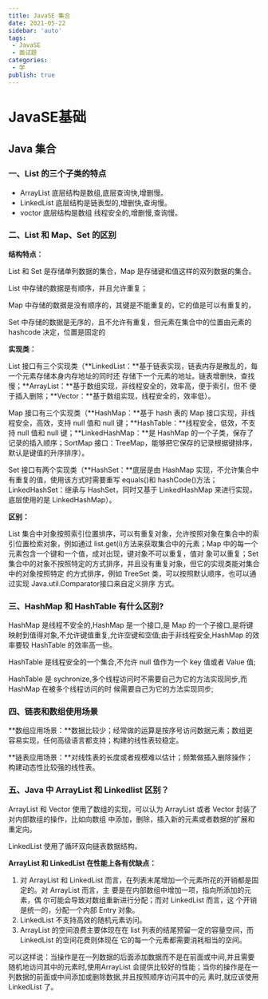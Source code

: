 ```yaml
---
title: JavaSE 集合
date: 2021-05-22
sidebar: 'auto'
tags:
 - JavaSE
 - 面试题
categories: 
 - 学
publish: true
---
```


# JavaSE基础

## Java 集合

### 一、List 的三个子类的特点

- ArrayList 底层结构是数组,底层查询快,增删慢。 
- LinkedList 底层结构是链表型的,增删快,查询慢。 
- voctor 底层结构是数组 线程安全的,增删慢,查询慢。

### 二、List 和 Map、Set 的区别

**结构特点：**

List 和 Set 是存储单列数据的集合，Map 是存储键和值这样的双列数据的集合。

List 中存储的数据是有顺序，并且允许重复；

Map 中存储的数据是没有顺序的，其键是不能重复的，它的值是可以有重复的，

Set 中存储的数据是无序的，且不允许有重复，但元素在集合中的位置由元素的 hashcode 决定，位置是固定的

**实现类：**

List 接口有三个实现类（**LinkedList：**基于链表实现，链表内存是散乱的，每一个元素存储本身内存地址的同时还 存储下一个元素的地址。链表增删快，查找慢；**ArrayList：**基于数组实现，非线程安全的，效率高，便于索引，但不 便于插入删除；**Vector：**基于数组实现，线程安全的，效率低）。

Map 接口有三个实现类（**HashMap：**基于 hash 表的 Map 接口实现，非线程安全，高效，支持 null 值和 null 键；**HashTable：**线程安全，低效，不支持 null 值和 null 键；**LinkedHashMap：**是 HashMap 的一个子类，保存了 记录的插入顺序；SortMap 接口：TreeMap，能够把它保存的记录根据键排序，默认是键值的升序排序）。

Set 接口有两个实现类（**HashSet：**底层是由 HashMap 实现，不允许集合中有重复的值，使用该方式时需要重写 equals()和 hashCode()方法；LinkedHashSet：继承与 HashSet，同时又基于 LinkedHashMap 来进行实现，底层使用的是 LinkedHashMap）。

**区别：**

List 集合中对象按照索引位置排序，可以有重复对象，允许按照对象在集合中的索引位置检索对象，例如通过 list.get(i)方法来获取集合中的元素；Map 中的每一个元素包含一个键和一个值，成对出现，键对象不可以重复，值对 象可以重复；Set 集合中的对象不按照特定的方式排序，并且没有重复对象，但它的实现类能对集合中的对象按照特定 的方式排序，例如 TreeSet 类，可以按照默认顺序，也可以通过实现 Java.util.Comparator接口来自定义排序 方式。

### 三、HashMap 和 HashTable 有什么区别?

HashMap 是线程不安全的,HashMap 是一个接口,是 Map 的一个子接口,是将键映射到值得对象,不允许键值重复,允许空键和空值;由于非线程安全,HashMap 的效率要较 HashTable 的效率高一些。

HashTable 是线程安全的一个集合,不允许 null 值作为一个 key 值或者 Value 值;

HashTable 是 sychronize,多个线程访问时不需要自己为它的方法实现同步,而 HashMap 在被多个线程访问的时 候需要自己为它的方法实现同步;

### 四、链表和数组使用场景

**数组应用场景：**数据比较少；经常做的运算是按序号访问数据元素；数组更容易实现，任何高级语言都支持；构建的线性表较稳定。 

**链表应用场景：**对线性表的长度或者规模难以估计；频繁做插入删除操作；构建动态性比较强的线性表。

### 五、Java 中 ArrayList 和 Linkedlist 区别？

ArrayList 和 Vector 使用了数组的实现，可以认为 ArrayList 或者 Vector 封装了对内部数组的操作，比如向数组 中添加，删除，插入新的元素或者数据的扩展和重定向。

LinkedList 使用了循环双向链表数据结构。

**ArrayList 和 LinkedList 在性能上各有优缺点：**

1. 对 ArrayList 和 LinkedList 而言，在列表末尾增加一个元素所花的开销都是固定的。对 ArrayList 而言，主 要是在内部数组中增加一项，指向所添加的元素，偶 尔可能会导致对数组重新进行分配；而对 LinkedList 而言，这 个开销是统一的，分配一个内部 Entry 对象。
2. LinkedList 不支持高效的随机元素访问。
3. ArrayList 的空间浪费主要体现在在 list 列表的结尾预留一定的容量空间，而 LinkedList 的空间花费则体现在 它的每一个元素都需要消耗相当的空间。

可以这样说：当操作是在一列数据的后面添加数据而不是在前面或中间,并且需要随机地访问其中的元素时,使用ArrayList 会提供比较好的性能；当你的操作是在一列数据的前面或中间添加或删除数据,并且按照顺序访问其中的元 素时,就应该使用 LinkedList 了。

